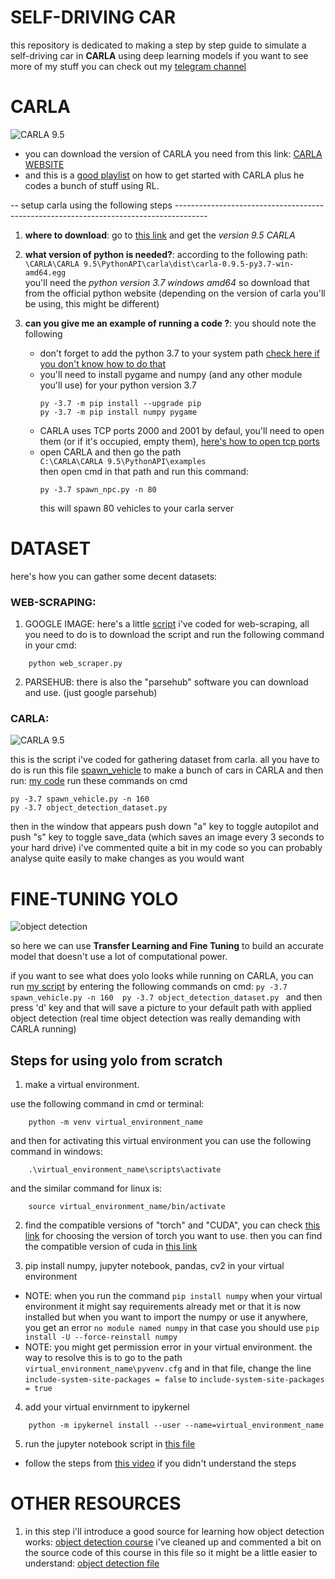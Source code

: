 # SELF-DRIVING CAR
 this repository is dedicated to making a step by step guide to simulate a self-driving car in **CARLA** using deep learning models 
 if you want to see more of my stuff you can check out my [telegram channel](https://t.me/engineering_stuff_69)

# CARLA

![CARLA 9.5](https://i.ibb.co/ysPTLMq/Untitled.png)

- you can download the version of CARLA you need from this link: [CARLA WEBSITE](https://carla.org/)
- and this is a [good playlist](https://www.youtube.com/playlist?list=PLQVvvaa0QuDeI12McNQdnTlWz9XlCa0uo) on how to get started with CARLA plus he codes a bunch of stuff using RL. 

-- setup carla using the following steps --------------------------------------------------------------------------------------

1. **where to download**: go to [this link](https://github.com/carla-simulator/carla/blob/master/Docs/download.md) and get the *version 9.5 CARLA*

2. **what version of python is needed?**: according to the following path: <br /> `\CARLA\CARLA 9.5\PythonAPI\carla\dist\carla-0.9.5-py3.7-win-amd64.egg` <br /> you'll need the *python version 3.7 windows amd64* so download that from the official python website (depending on the version of carla you'll be using, this might be different)

3. **can you give me an example of running a code ?**: you should note the following 
    - don't forget to add the python 3.7 to your system path [check here if you don't know how to do that](https://docs.microsoft.com/en-us/previous-versions/office/developer/sharepoint-2010/ee537574(v=office.14))
    - you'll need to install pygame and numpy (and any other module you'll use) for your python       version 3.7
      ```
      py -3.7 -m pip install --upgrade pip
      py -3.7 -m pip install numpy pygame 
      ```
    - CARLA uses TCP ports 2000 and 2001 by defaul, you'll need to open them (or if it's occupied, empty them), [here's how to open tcp ports](https://www.firehousesoftware.com/webhelp/FH/Content/FHEnterprise/FHEnterpriseInstallationGuide/24_StaticPort.htm)
    - open CARLA and then go the path <br /> `C:\CARLA\CARLA 9.5\PythonAPI\examples` <br /> then open cmd in that path and run this command: 
      ```
      py -3.7 spawn_npc.py -n 80
      ```
      this will spawn 80 vehicles to your carla server
    

# DATASET
here's how you can gather some decent datasets:
 
### WEB-SCRAPING:

1. GOOGLE IMAGE: here's a little [script](https://github.com/ArthasMenethil-A/CARLA/blob/main/other%20code/web_scraper.py) i've coded for web-scraping, all you need to do is to download the script and run the following command in your cmd:
```
    python web_scraper.py
```

2. PARSEHUB: there is also the "parsehub" software you can download and use. (just google parsehub)

### CARLA:

![CARLA 9.5](https://i.ibb.co/bdkMCbK/1245568.png)

this is the script i've coded for gathering dataset from carla. all you have to do is run this file [spawn_vehicle](https://github.com/ArthasMenethil-A/Self-driving-car/blob/main/CARLA%20CODES/spawn_npc.py) to make a bunch of cars in CARLA and then run: [my code](https://github.com/ArthasMenethil-A/CARLA/blob/main/CARLA%20CODES/object_detection_dataset.py)
run these commands on cmd 

    py -3.7 spawn_vehicle.py -n 160 
    py -3.7 object_detection_dataset.py 

then in the window that appears push down "a" key to toggle autopilot and push "s" key to toggle save_data (which saves an image every 3 seconds to your hard drive)
i've commented quite a bit in my code so you can probably analyse quite easily to make changes as you would want 

# FINE-TUNING YOLO

![object detection](https://i.ibb.co/ZL8dW5S/detected-picture.jpg)

so here we can use **Transfer Learning and Fine Tuning** to build an accurate model that doesn't use a lot of computational power. 

if you want to see what does yolo looks while running on CARLA, you can run [my script](https://github.com/ArthasMenethil-A/CARLA/blob/main/CARLA%20CODES/object_detection_dataset.py) by entering the following commands on cmd:
    ```
    py -3.7 spawn_vehicle.py -n 160 
    py -3.7 object_detection_dataset.py 
    ```
and then press 'd' key and that will save a picture to your default path with applied object detection (real time object detection was really demanding with CARLA running)

## Steps for using yolo from scratch

1. make a virtual environment.

use the following command in cmd or terminal: 
```
    python -m venv virtual_environment_name
```
and then for activating this virtual environment you can use the following command in windows: 
```
    .\virtual_environment_name\scripts\activate
```
and the similar command for linux is:
```
    source virtual_environment_name/bin/activate
```

2. find the compatible versions of "torch" and "CUDA", you can check [this link](https://pytorch.org/get-started/locally/) for choosing the version of torch you want to use. then you can find the compatible version of cuda in [this link](https://developer.nvidia.com/cuda-toolkit-archive)

3. pip install numpy, jupyter notebook, pandas, cv2 in your virtual environment
- NOTE: when you run the command `pip install numpy` when your virtual environment it might say requirements already met or that it is now installed but when you want to import the numpy or use it anywhere, you get an error `no module named numpy` in that case you should use `pip install -U --force-reinstall numpy`
- NOTE: you might get permission error in your virtual environment. the way to resolve this is to go to the path `virtual_environment_name\pyvenv.cfg` and in that file, change the line `include-system-site-packages = false` to `include-system-site-packages = true`

4. add your virtual envirnment to ipykernel 
```
    python -m ipykernel install --user --name=virtual_environment_name
```

5. run the jupyter notebook script in [this file]()

- follow the steps from [this video](https://www.youtube.com/watch?v=tFNJGim3FXw&list=WL&index=1&t=1282s&ab_channel=NicholasRenotte) if you didn't understand the steps 


# OTHER RESOURCES

1. in this step i'll introduce a good source for learning how object detection works: [object detection course](https://www.youtube.com/watch?v=yqkISICHH-U&ab_channel=NicholasRenotte)
i've cleaned up and commented a bit on the source code of this course in this file so it might be a little easier to understand: [object detection file](https://github.com/ArthasMenethil-A/CARLA/blob/main/object%20detection/Training_model.ipynb)

